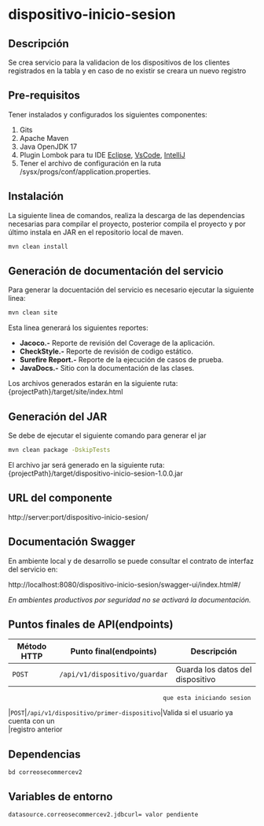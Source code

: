 dispositivo-inicio-sesion
======================================

## Descripción

Se crea servicio para la validacion de los dispositivos de los clientes registrados en la tabla y en caso de no existir se creara un nuevo registro

## Pre-requisitos

Tener instalados y configurados los siguientes componentes:

1. Gits
2. Apache Maven
3. Java OpenJDK 17
4. Plugin Lombok para tu IDE [Eclipse](https://projectlombok.org/setup/eclipse), [VsCode](https://projectlombok.org/setup/vscode), [IntelliJ](https://projectlombok.org/setup/intellij)
5. Tener el archivo de configuración en la ruta /sysx/progs/conf/application.properties.

## Instalación

La siguiente linea de comandos, realiza la descarga de las dependencias necesarias para compilar el proyecto, posterior compila el proyecto y por último instala en JAR en el repositorio local de maven.

```bash
mvn clean install
```

## Generación de documentación del servicio

Para generar la docuentación del servicio es necesario ejecutar la siguiente linea:

```bash
mvn clean site
```

Esta linea generará los siguientes reportes:

* **Jacoco.-** Reporte de revisión del Coverage de la aplicación.
* **CheckStyle.-** Reporte de revisión de codigo estático.
* **Surefire Report.-** Reporte de la ejecución de casos de prueba.
* **JavaDocs.-** Sitio con la documentación de las clases.

Los archivos generados estarán en la siguiente ruta: {projectPath}/target/site/index.html

## Generación del JAR

Se debe de ejecutar el siguiente comando para generar el jar

```bash
mvn clean package -DskipTests
```

El archivo jar será generado en la siguiente ruta: {projectPath}/target/dispositivo-inicio-sesion-1.0.0.jar

## URL del componente

http://server:port/dispositivo-inicio-sesion/

## Documentación Swagger

En ambiente local y de desarrollo se puede consultar el contrato de interfaz del servicio en:

http://localhost:8080/dispositivo-inicio-sesion/swagger-ui/index.html#/

*En ambientes productivos por seguridad no se activará la documentación.*

## Puntos finales de API(endpoints)


| Método HTTP | Punto final(endpoints)         | Descripción                                 |
|-------------|-------------------------------|---------------------------------------------|
| `POST`      | `/api/v1/dispositivo/guardar` |Guarda los datos del dispositivo     
                                                que esta iniciando sesion 


|`POST`|`/api/v1/dispositivo/primer-dispositivo`|Valida si el usuario ya cuenta con un    
                                                |registro anterior


## Dependencias
```env
bd correosecommercev2
```

## Variables de entorno

```env
datasource.correosecommercev2.jdbcurl= valor pendiente
